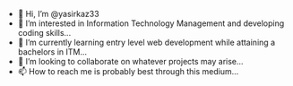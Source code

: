- 👋 Hi, I’m @yasirkaz33
- 👀 I’m interested in Information Technology Management and developing coding skills...
- 🌱 I’m currently learning entry level web development while attaining a bachelors in ITM...
- 💞️ I’m looking to collaborate on whatever projects may arise...
- 📫 How to reach me is probably best through this medium...

<!---
yasirkaz33/yasirkaz33 is a ✨ special ✨ repository because its `README.md` (this file) appears on your GitHub profile.
You can click the Preview link to take a look at your changes.
--->
